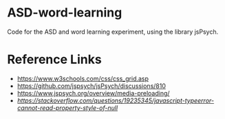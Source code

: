 # ASD-word-learning

Code for the ASD and word learning experiment, using the library jsPsych.

# Reference Links
- https://www.w3schools.com/css/css_grid.asp
- https://github.com/jspsych/jsPsych/discussions/810
- https://www.jspsych.org/overview/media-preloading/
- *https://stackoverflow.com/questions/19235345/javascript-typeerror-cannot-read-property-style-of-null*
